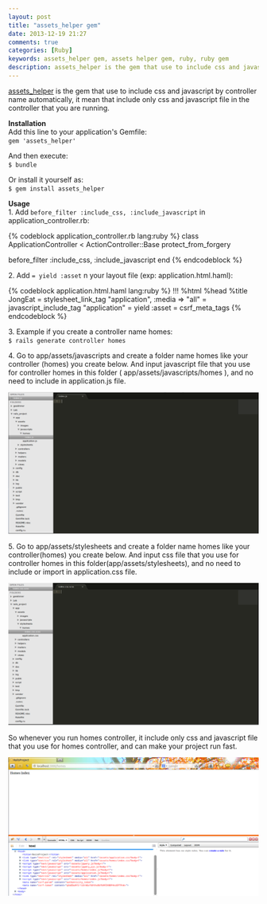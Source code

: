 ```yaml
---
layout: post
title: "assets_helper gem"
date: 2013-12-19 21:27
comments: true
categories: [Ruby]
keywords: assets_helper gem, assets helper gem, ruby, ruby gem
description: assets_helper is the gem that use to include css and javascript by controller name automatically, it mean that include only css and javascript file in the controller that you are running.
---
```


<p>
  <a href="http://rubygems.org/gems/assets_helper" target="_blank">assets_helper</a> is the gem that use to include css and javascript by controller name automatically, it mean that include only css and javascript file in the controller that you are running.
</p>

<p>
  <strong>Installation</strong><br/>
  Add this line to your application's Gemfile:<br/>
  <code>gem 'assets_helper'</code>
</p>

<p>
  And then execute:<br/>
  <code>$ bundle</code>
</p>

<p>
  Or install it yourself as:<br/>
  <code>$ gem install assets_helper</code>
</p>

<p>
  <strong>Usage</strong><br/>
  1. Add <code>before_filter :include_css, :include_javascript</code> in application_controller.rb:<br/>
</p>

{% codeblock application_controller.rb lang:ruby %}
class ApplicationController < ActionController::Base
  protect_from_forgery

  before_filter :include_css, :include_javascript
end
{% endcodeblock %}

<p>
  2. Add <code>= yield :asset</code> n your layout file (exp: application.html.haml):<br/>
</p>

{% codeblock application.html.haml lang:ruby %}
!!!
%html
  %head
    %title JongEat
    = stylesheet_link_tag    "application", :media => "all"
    = javascript_include_tag "application"
    = yield :asset
    = csrf_meta_tags
{% endcodeblock %}

<p>
  3. Example if you create a controller name homes:<br/>
  <code>$ rails generate controller homes</code>
</p>

<p>
  4. Go to app/assets/javascripts and create a folder name homes like your controller (homes) you create below. And input javascript file that you use for controller homes in this folder ( app/assets/javascripts/homes ), and no need to include in application.js file.<br/>
</p>

<p>
  <a class="fancybox" href="/images/javascript_homes.png"><img src="/images/javascript_homes.png" alt="" width="680" /></a>
</p>

<p>
  5. Go to app/assets/stylesheets and create a folder name homes like your controller(homes) you create below. And input css file that you use for controller homes in this folder(app/assets/stylesheets), and no need to include or import in application.css file.<br/>
</p>

<p>
  <a class="fancybox" href="/images/css_homes.png"><img src="/images/css_homes.png" width="680" /></a><br/>
</p>

<p>
  So whenever you run homes controller, it include only css and javascript file that you use for homes controller, and can make your project run fast.<br/>
</p>

<p>
  <a class="fancybox" href="/images/browser_homes_controller.png"><img src="/images/browser_homes_controller.png" width="680" /></a><br/>
</p>